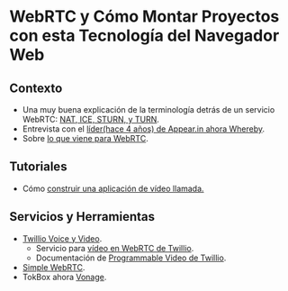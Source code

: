 # WebRTC y Cómo Montar Proyectos con esta Tecnología del Navegador Web

## Contexto
- Una muy buena explicación de la terminología detrás de un servicio WebRTC: [NAT, ICE, STURN, y TURN](https://andrewjprokop.wordpress.com/2014/07/21/understanding-webrtc-media-connections-ice-stun-and-turn/).
- Entrevista con el [líder(hace 4 años) de Appear.in ahora Whereby](https://bloggeek.me/appear-in-webrtc-interview/).
- Sobre [lo que viene para WebRTC](https://bloggeek.me/webrtc-state-2019/).
## Tutoriales
- Cómo [construir una aplicación de vídeo llamada.](https://scotch.io/tutorials/build-a-video-chat-service-with-javascript-webrtc-and-okta)
## Servicios y Herramientas
- [Twillio Voice y Video](https://www.twilio.com/voice-video).
    - Servicio para [vídeo en WebRTC de Twillio](https://www.twilio.com/video).
    - Documentación de [Programmable Video de Twillio](https://www.twilio.com/docs/video).
- [Simple WebRTC](https://www.simplewebrtc.com/).
- TokBox ahora [Vonage](https://www.vonage.com/communications-apis/video/).

